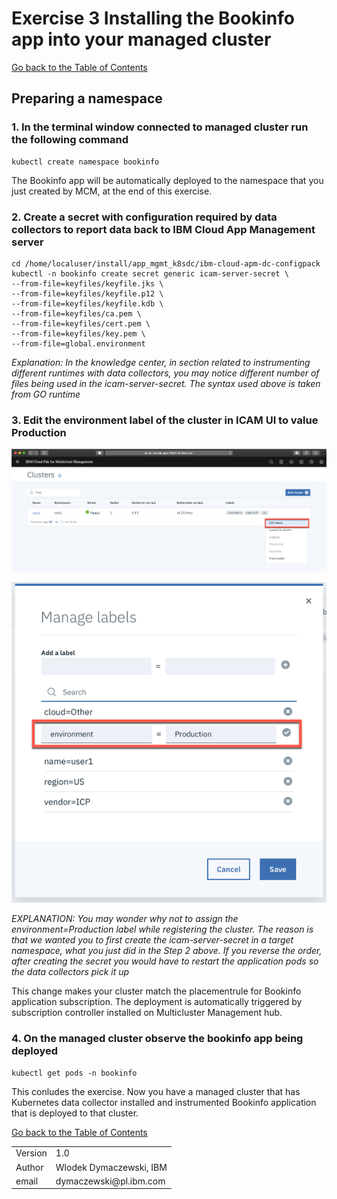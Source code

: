 # Exercise 3 Installing the Bookinfo app into your managed cluster

[Go back to the Table of Contents](../../README.md)

## Preparing a namespace

### 1. In the terminal window connected to managed cluster run the following command

```
kubectl create namespace bookinfo
```
The Bookinfo app will be automatically deployed to the namespace that you just created by MCM, at the end of this exercise.

### 2. Create a secret with configuration required by data collectors to report data back to IBM Cloud App Management server

```
cd /home/localuser/install/app_mgmt_k8sdc/ibm-cloud-apm-dc-configpack
kubectl -n bookinfo create secret generic icam-server-secret \
--from-file=keyfiles/keyfile.jks \
--from-file=keyfiles/keyfile.p12 \
--from-file=keyfiles/keyfile.kdb \
--from-file=keyfiles/ca.pem \
--from-file=keyfiles/cert.pem \
--from-file=keyfiles/key.pem \
--from-file=global.environment
```
*Explanation: In the knowledge center, in section related to instrumenting different runtimes with data collectors, you may notice different number of files being used in the icam-server-secret. The syntax used above is taken from GO runtime*

### 3. Edit the **environment** label of the cluster in ICAM UI to value **Production**

![](images/2020-01-14-23-00-57.png)

![](images/2020-01-14-23-00-16.png)

*EXPLANATION: You may wonder why not to assign the environment=Production label while registering the cluster. The reason is that we wanted you to first create the icam-server-secret in a target namespace, what you just did in the Step 2 above. If you reverse the order, after creating the secret you would have to restart the application pods so the data collectors pick it up*

This change makes your cluster match the placementrule for Bookinfo application subscription. The deployment is automatically triggered by subscription controller installed on Multicluster Management hub.

### 4. On the managed cluster observe the bookinfo app being deployed

```
kubectl get pods -n bookinfo
```

This conludes the exercise. Now you have a managed cluster that has Kubernetes data collector installed and instrumented Bookinfo application that is deployed to that cluster.

[Go back to the Table of Contents](../../README.md)

<table>
  <tr>
    <td>Version</td>
    <td>1.0</td>
  </tr>
  <tr>
    <td>Author</td>
    <td>Wlodek Dymaczewski, IBM</td>
  </tr>
  <tr>
    <td>email</td>
    <td>dymaczewski@pl.ibm.com</td>
  </tr>
</table>
